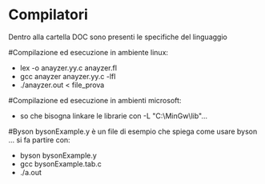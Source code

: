 # Compilatori

Dentro alla cartella DOC sono presenti le specifiche del linguaggio

#Compilazione ed esecuzione in ambiente linux:
- lex -o anayzer.yy.c anayzer.fl
- gcc anayzer anayzer.yy.c -lfl
- ./anayzer.out < file_prova

#Compilazione ed esecuzione in ambienti microsoft:
- so che bisogna linkare le librarie con -L "C:\MinGw\lib"... 

#Byson
bysonExample.y è un file di esempio che spiega come usare byson ...
si fa partire con:
- byson bysonExample.y
- gcc bysonExample.tab.c
- ./a.out


